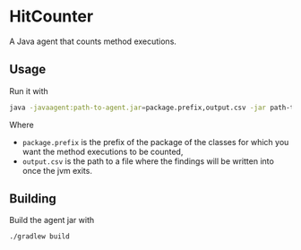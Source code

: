 # HitCounter
A Java agent that counts method executions.

## Usage

Run it with 
```bash
java -javaagent:path-to-agent.jar=package.prefix,output.csv -jar path-to-target.jar
```
Where
- `package.prefix` is the prefix of the package of the classes for which you want the method executions to be counted,
- `output.csv` is the path to a file where the findings will be written into once the jvm exits.

## Building

Build the agent jar with 
```bash
./gradlew build
```
